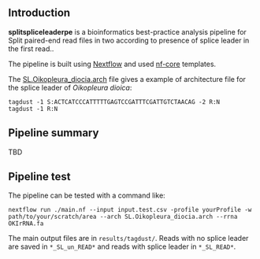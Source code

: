 ## Introduction

**splitspliceleaderpe** is a bioinformatics best-practice analysis pipeline for Split paired-end read files in two according to presence of splice leader in the first read..

The pipeline is built using [Nextflow](https://www.nextflow.io) and used [nf-core](https://nf-co.re/) templates.

The [SL.Oikopleura_diocia.arch](./SL.Oikopleura_diocia.arch) file gives a example of architecture file for the splice leader of _Oikopleura dioica_:

```
tagdust -1 S:ACTCATCCCATTTTTGAGTCCGATTTCGATTGTCTAACAG -2 R:N
tagdust -1 R:N
```

## Pipeline summary

TBD

## Pipeline test

The pipeline can be tested with a command like:

```
nextflow run ./main.nf --input input.test.csv -profile yourProfile -w path/to/your/scratch/area --arch SL.Oikopleura_diocia.arch --rrna OKIrRNA.fa
```

The main output files are in `results/tagdust/`.  Reads with no splice leader
are saved in `*_SL_un_READ*` and reads with splice leader in `*_SL_READ*`.
